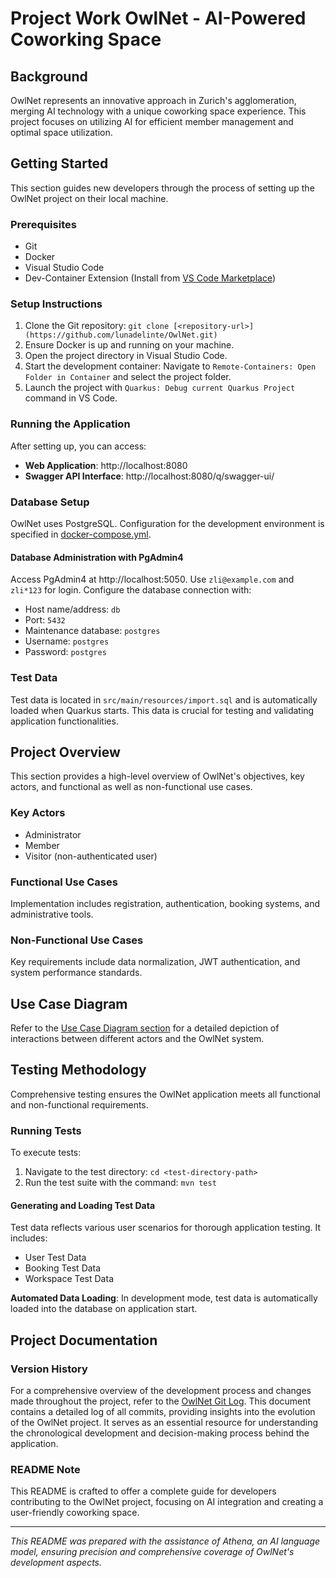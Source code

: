 # Project Work OwlNet - AI-Powered Coworking Space

## Background

OwlNet represents an innovative approach in Zurich's agglomeration, merging AI technology with a unique coworking space experience. This project focuses on utilizing AI for efficient member management and optimal space utilization.

## Getting Started

This section guides new developers through the process of setting up the OwlNet project on their local machine.

### Prerequisites

- Git
- Docker
- Visual Studio Code
- Dev-Container Extension (Install from [VS Code Marketplace](https://marketplace.visualstudio.com/items?itemName=ms-vscode-remote.remote-containers))

### Setup Instructions

1. Clone the Git repository: `git clone [<repository-url>](https://github.com/lunadelinte/OwlNet.git)`
2. Ensure Docker is up and running on your machine.
3. Open the project directory in Visual Studio Code.
4. Start the development container: Navigate to `Remote-Containers: Open Folder in Container` and select the project folder.
5. Launch the project with `Quarkus: Debug current Quarkus Project` command in VS Code.

### Running the Application

After setting up, you can access:

- **Web Application**: http://localhost:8080
- **Swagger API Interface**: http://localhost:8080/q/swagger-ui/

### Database Setup

OwlNet uses PostgreSQL. Configuration for the development environment is specified in [docker-compose.yml](./.devcontainer/docker-compose.yml).

#### Database Administration with PgAdmin4

Access PgAdmin4 at http://localhost:5050. Use `zli@example.com` and `zli*123` for login. Configure the database connection with:

- Host name/address: `db`
- Port: `5432`
- Maintenance database: `postgres`
- Username: `postgres`
- Password: `postgres`

### Test Data

Test data is located in `src/main/resources/import.sql` and is automatically loaded when Quarkus starts. This data is crucial for testing and validating application functionalities.

## Project Overview

This section provides a high-level overview of OwlNet's objectives, key actors, and functional as well as non-functional use cases.

### Key Actors

- Administrator
- Member
- Visitor (non-authenticated user)

### Functional Use Cases

Implementation includes registration, authentication, booking systems, and administrative tools.

### Non-Functional Use Cases

Key requirements include data normalization, JWT authentication, and system performance standards.

## Use Case Diagram

Refer to the [Use Case Diagram section](#1.3---Use-Case-Diagram) for a detailed depiction of interactions between different actors and the OwlNet system.

## Testing Methodology

Comprehensive testing ensures the OwlNet application meets all functional and non-functional requirements.

### Running Tests

To execute tests:

1. Navigate to the test directory: `cd <test-directory-path>`
2. Run the test suite with the command: `mvn test`

#### Generating and Loading Test Data

Test data reflects various user scenarios for thorough application testing. It includes:

- User Test Data
- Booking Test Data
- Workspace Test Data

**Automated Data Loading**: In development mode, test data is automatically loaded into the database on application start.

## Project Documentation

### Version History

For a comprehensive overview of the development process and changes made throughout the project, refer to the [OwlNet Git Log](./OwlNet_Git_Log.txt). This document contains a detailed log of all commits, providing insights into the evolution of the OwlNet project. It serves as an essential resource for understanding the chronological development and decision-making process behind the application.

### README Note

This README is crafted to offer a complete guide for developers contributing to the OwlNet project, focusing on AI integration and creating a user-friendly coworking space.

---

*This README was prepared with the assistance of Athena, an AI language model, ensuring precision and comprehensive coverage of OwlNet's development aspects.*
